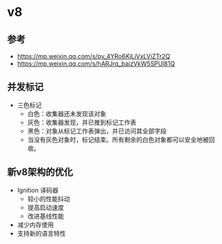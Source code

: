# v8

## 参考
  - https://mp.weixin.qq.com/s/pv_4YRo6KjLiVxLViZTr2Q
  - https://mp.weixin.qq.com/s/hARJrq_baizVkW5SPUl81Q

## 并发标记
  - 三色标记
    - 白色：收集器还未发现该对象
    - 灰色：收集器发现，并已推到标记工作表
    - 黑色：对象从标记工作表弹出，并已访问其全部字段
    - 当没有灰色对象时，标记结束。所有剩余的白色对象都可以安全地被回收。

## 新v8架构的优化
  - Ignition 译码器
    - 较小的性能抖动
    - 提高启动速度
    - 改进基线性能
  - 减少内存使用
  - 支持新的语言特性